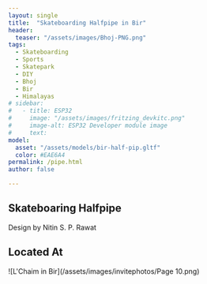 ```yaml
---
layout: single
title:  "Skateboarding Halfpipe in Bir"
header:
  teaser: "/assets/images/Bhoj-PNG.png"
tags:
  - Skateboarding
  - Sports
  - Skatepark
  - DIY
  - Bhoj
  - Bir
  - Himalayas
# sidebar:
#   - title: ESP32
#     image: "/assets/images/fritzing_devkitc.png"
#     image-alt: ESP32 Developer module image
#     text: 
model:
  asset: "/assets/models/bir-half-pip.gltf"
  color: #EAE6A4
permalink: /pipe.html
author: false

---
```


## Skateboaring Halfpipe
Design by Nitin S. P. Rawat

## Located At
![L'Chaim in Bir](/assets/images/invitephotos/Page 10.png)
